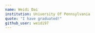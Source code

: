 ```yaml
---
name: Weidi Dai
institution: University Of Pennsylvania
quote: "I have graduated!"
github_user: weidi97
---
```

